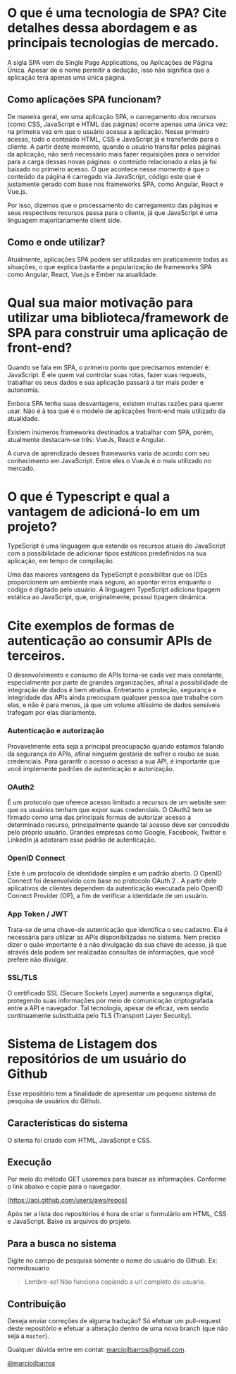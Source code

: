 # O que é uma tecnologia de SPA? Cite detalhes dessa abordagem e as principais tecnologias de mercado.
A sigla SPA vem de Single Page Applications, ou Aplicações de Página Única. Apesar de o nome permitir a dedução, isso não significa que a aplicação terá apenas uma única página.<br>

## Como aplicações SPA funcionam?
De maneira geral, em uma aplicação SPA, o carregamento dos recursos (como CSS, JavaScript e HTML das páginas) ocorre apenas uma única vez: na primeira vez em que o usuário acessa a aplicação. Nesse primeiro acesso, todo o conteúdo HTML, CSS e JavaScript já é transferido para o cliente. A partir deste momento, quando o usuário transitar pelas páginas da aplicação, não será necessário mais fazer requisições para o servidor para a carga dessas novas páginas: o conteúdo relacionado a elas já foi baixado no primeiro acesso. O que acontece nesse momento é que o conteúdo da página é carregado via JavaScript, código este que é justamente gerado com base nos frameworks SPA, como Angular, React e Vue.js. 

Por isso, dizemos que o processamento do carregamento das páginas e seus respectivos recursos passa para o cliente, já que JavaScript é uma linguagem majoritariamente client side. <br>

## Como e onde utilizar?
Atualmente, aplicações SPA podem ser utilizadas em praticamente todas as situações, o que explica bastante a popularização de frameworks SPA como Angular, React, Vue.js e Ember na atualidade.

# Qual sua maior motivação para utilizar uma biblioteca/framework de SPA para construir uma aplicação de front-end?
Quando se fala em SPA, o primeiro ponto que precisamos entender é: JavaScript. É ele quem vai controlar suas rotas, fazer suas requests, trabalhar os seus dados e sua aplicação passará a ter mais poder e autonomia.

Embora SPA tenha suas desvantagens, existem muitas razões para querer usar. Não é à toa que é o modelo de aplicações front-end mais utilizado da atualidade.

Existem inúmeros frameworks destinados a trabalhar com SPA, porém, atualmente destacam-se três: VueJs, React e Angular.

A curva de aprendizado desses frameworks varia de acordo com seu conhecimento em JavaScript. Entre eles o VueJs é o mais utilizado no mercado.

# O que é Typescript e qual a vantagem de adicioná-lo em um projeto?
TypeScript é uma linguagem que estende os recursos atuais do JavaScript com a possibilidade de adicionar tipos estáticos predefinidos na sua aplicação, em tempo de compilação.

Uma das maiores vantagens da TypeScript é possibilitar que os IDEs proporcionem um ambiente mais seguro, ao apontar erros enquanto o código é digitado pelo usuário. A linguagem TypeScript adiciona tipagem estática ao JavaScript, que, originalmente, possui tipagem dinâmica.

# Cite exemplos de formas de autenticação ao consumir APIs de terceiros.
O desenvolvimento e consumo de APIs torna-se cada vez mais constante, especialmente por parte de grandes organizações, afinal a possibilidade de integração de dados é bem atrativa. Entretanto a proteção, segurança e integridade das APIs ainda preocupam qualquer pessoa que trabalhe com elas, e não é para menos, já que um volume altíssimo de dados sensíveis trafegam por elas diariamente.

### Autenticação e autorização
Provavelmente esta seja a principal preocupação quando estamos falando da segurança de APIs, afinal ninguém gostaria de sofrer o roubo se suas credenciais.
Para garantIr o acesso o acesso a sua API, é importante que você implemente padrões de autenticação e autorização.

### OAuth2
É um protocolo que oferece acesso limitado a recursos de um website sem que os usuários tenham que expor suas credenciais. O OAuth2 tem se firmado como uma das principais formas de autorizar acesso a determinado recurso, principalmente quando tal acesso deve ser concedido pelo próprio usuário. Grandes empresas como Google, Facebook, Twitter e LinkedIn já adotaram esse padrão de autenticação.

### OpenID Connect
Este é um protocolo de identidade simples e um padrão aberto. O OpenID Connect foi desenvolvido com base no protocolo OAuth 2 . A partir dele aplicativos de clientes dependem
da autenticação executada pelo OpenID Connect Provider (OP), a fim de verificar a identidade de um usuário.

### App Token / JWT
Trata-se de uma chave-de autenticação que identifica o seu cadastro. Ela é necessária para utilizar as APIs disponibilizadas no sistema. Nem preciso dizer o quão importante é a não divulgação da sua chave de acesso, já que através dela podem ser realizadas consultas de informações, que você prefere não divulgar.

### SSL/TLS
O certificado SSL (Secure Sockets Layer) aumenta a segurança digital, protegendo suas informações por meio de comunicação criptografada entre a API e navegador. Tal tecnologia, apesar de eficaz, vem sendo continuamente substituída pelo TLS (Transport Layer Security). 


# Sistema de Listagem dos repositórios de um usuário do Github
Esse repositório tem a finalidade de apresentar um pequeno sistema de pesquisa de usuários do Github.

## Características do sistema
O sitema foi criado com HTML, JavaScript e CSS.

## Execução

Por meio do método GET usaremos para buscar as informações. Conforme o link abaixo e copie para o navegador.

[https://api.github.com/users/aws/repos]


Após ter a lista dos repositórios é hora de criar o formulário em HTML, CSS e JavaScript. Baixe os arquivos do projeto.

## Para a busca no sistema

Digite no campo de pesquisa somente o nome do usuário do Github. 
Ex: nomedosuario

> Lembre-se! Náo funciona copiando a url completo do usuario.

## Contribuição
Deseja enviar correções de alguma tradução? Só efetuar um pull-request deste repositório e efetuar a alteração dentro de uma nova branch (que não seja a `master`).<br />

Qualquer dúvida entre em contat: [marciojlbarros@gmail.com](marciojlbarros@gmail.com).<br />

[@marciojlbarros](https://github.com/marciojlbarros)